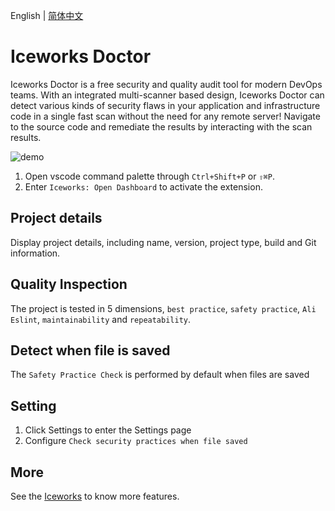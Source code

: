 English | [简体中文](https://github.com/ice-lab/iceworks/blob/master/extensions/iceworks-config-helper/README.zh-CN.md)

# Iceworks Doctor

Iceworks Doctor is a free security and quality audit tool for modern DevOps teams. With an integrated multi-scanner based design, Iceworks Doctor can detect various kinds of security flaws in your application and infrastructure code in a single fast scan without the need for any remote server! 
Navigate to the source code and remediate the results by interacting with the scan results.

![demo](https://img.alicdn.com/tfs/TB1XB6_UpY7gK0jSZKzXXaikpXa-1200-724.gif)

1. Open vscode command palette  through `Ctrl+Shift+P` or `⇧⌘P`.
2. Enter `Iceworks: Open Dashboard` to activate the extension.

## Project details

Display project details, including name, version, project type, build and Git information.

## Quality Inspection

The project is tested in 5 dimensions, `best practice`, `safety practice`, `Ali Eslint`, `maintainability` and `repeatability`.

## Detect when file is saved

The `Safety Practice Check` is performed by default when files are saved

## Setting

1. Click Settings to enter the Settings page
2. Configure `Check security practices when file saved`

## More

See the [Iceworks](https://marketplace.visualstudio.com/items?itemName=iceworks-team.iceworks) to know more features.
